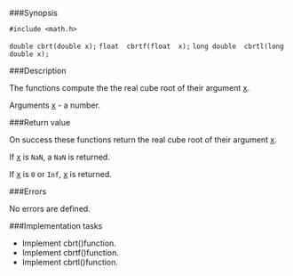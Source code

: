 ###Synopsis

`#include <math.h>`

`double cbrt(double x);`
`float  cbrtf(float  x);`
`long double  cbrtl(long double x);`

###Description

The functions compute the  the real cube root of their argument <u>x</u>.

Arguments
<u>x</u> - a number.
 
###Return value

On success these functions return the real cube root of their argument <u>x</u>.

If <u>x</u> is `NaN`, a `NaN` is returned.

If <u>x</u> is `0` or `Inf`, <u>x</u> is returned.

###Errors

No errors are defined.

###Implementation tasks
* Implement cbrt()function.
* Implement cbrtf()function.
* Implement cbrtl()function.